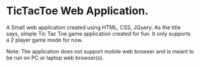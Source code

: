 # TicTacToe Web Application.
A Small web application created using HTML, CSS, JQuery. As the title says, simple Tic Tac Toe game application created for fun. It only supports a 2 player game mode for now.

Note: The application does not support mobile web browser and is meant to be run on PC or laptop web browser(s).
